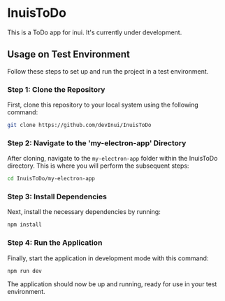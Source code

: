# InuisToDo
This is a ToDo app for inui. It's currently under development.

## Usage on Test Environment
Follow these steps to set up and run the project in a test environment.

### Step 1: Clone the Repository
First, clone this repository to your local system using the following command:
```bash
git clone https://github.com/devInui/InuisToDo
```

### Step 2: Navigate to the 'my-electron-app' Directory
After cloning, navigate to the `my-electron-app` folder within the InuisToDo directory. This is where you will perform the subsequent steps:
```bash
cd InuisToDo/my-electron-app
```

### Step 3: Install Dependencies

Next, install the necessary dependencies by running:
```bash
npm install
```
### Step 4: Run the Application

Finally, start the application in development mode with this command:
```bash
npm run dev
```

The application should now be up and running, ready for use in your test environment.
